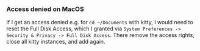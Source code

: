 ### Access denied on MacOS
If I get an access denied e.g. for `cd ~/Documents` with kitty, I would need to reset the Full Disk Access, which I granted via `System Preferences -> Security & Privacy -> Full Disk Access`. There remove the access rights, close all kitty instances, and add again.